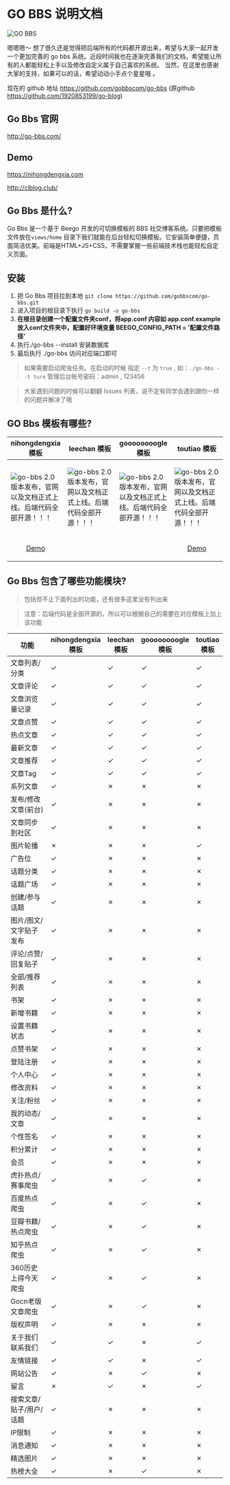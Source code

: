 # GO BBS 说明文档
<img alt="GO BBS" src="http://go-bbs.com/image/logo.png">

嗯嗯嗯～ 想了很久还是觉得把后端所有的代码都开源出来，希望与大家一起开发一个更加完善的 go bbs 系统。近段时间我也在逐渐完善我们的文档，希望能让所有的人都能轻松上手以及修改自定义属于自己喜欢的系统。
当然，在这里也感谢大家的支持，如果可以的话，希望动动小手点个星星哦 。

现在的 github 地址 https://github.com/gobbscom/go-bbs (原github https://github.com/1920853199/go-blog)

## Go Bbs 官网
http://go-bbs.com/

## Demo
https://nihongdengxia.com

http://clblog.club/

## Go Bbs 是什么?
Go Bbs 是一个基于 Beego 开发的可切换模板的 BBS 社交博客系统。只要把模板文件放在`views/home` 目录下我们就能在后台轻松切换模板。它安装简单便捷，页面简洁优美。前端是HTML+JS+CSS，不需要掌握一些前端技术栈也能轻松自定义页面。

## 安装
1.  把 Go Bbs 项目拉到本地 `git clone https://github.com/gobbscom/go-bbs.git`
2.  进入项目的根目录下执行 `go build -o go-bbs`
3.  **在根目录创建一个配置文件夹conf，将app.conf 内容如 app.conf.example放入conf文件夹中，配置好环境变量 BEEGO_CONFIG_PATH = '配置文件路径'**
4.  执行./go-bbs --install 安装数据库
5.  最后执行 ./go-bbs 访问对应端口即可

> 如果需要启动爬虫任务。在启动的时候 指定 `--t` 为 `true` , 如：`./go-bbs --t ture`
>  管理后台账号密码：admin , 123456

> 大家遇到问题的时候可以翻翻 Issues 列表，说不定有同学会遇到跟你一样的问题并解决了哦


## GO Bbs 模板有哪些?

<table>

<thead>

<tr>

<th> nihongdengxia 模板 </th>

<th> leechan 模板 </th>

<th> goooooooogle 模板 </th>

<th> toutiao 模板 </th>

</tr>

</thead>

<tbody>

<tr>

<td  style="text-align:left;width: 25%;">


![go-bbs 2.0 版本发布，官网以及文档正式上线。后端代码全部开源！！！](https://cdn.learnku.com/uploads/images/202204/21/43046/Rh56egjbGH.png!large)

</td>

<td  style="text-align:left;width: 25%;">


![go-bbs 2.0 版本发布，官网以及文档正式上线。后端代码全部开源！！！](https://cdn.learnku.com/uploads/images/202204/21/43046/4mcA3Cigzs.png!large)

</td>

<td  style="text-align:left;width: 25%;">


![go-bbs 2.0 版本发布，官网以及文档正式上线。后端代码全部开源！！！](https://cdn.learnku.com/uploads/images/202204/21/43046/oYkci4k4c7.png!large)

</td>

<td  style="text-align:left;width: 25%;">


![go-bbs 2.0 版本发布，官网以及文档正式上线。后端代码全部开源！！！](https://cdn.learnku.com/uploads/images/202204/21/43046/bWaWnzLTs6.png!large)

</td>

</tr>

<tr>

<td  style="text-align:left;width: 25%;text-align: center;">

<a  href="https://nihongdengxia.com/"  target="_blank"  title="霓虹灯下社区">Demo</a>

</td>

<td  style="text-align:left;width: 25%;text-align: center;"></td>

<td  style="text-align:left;width: 25%;text-align: center;"></td>

<td  style="text-align:left;width: 25%;text-align: center;">

<a  href="http://clblog.club/"  target="_blank"  title="陈立个人博客">Demo</a>

</td>

</tr>

</tbody>

</table>

## Go Bbs 包含了哪些功能模块?
> 包括但不止下面列出的功能，还有很多这里没有列出来

> 注意：后端代码是全部开源的，所以可以根据自己的需要在对应模板上加上该功能
<table>

<thead>

<tr>

<th  style="width: 40%;"> 功能 </th>

<th> nihongdengxia 模板 </th>

<th> leechan 模板 </th>

<th> goooooooogle 模板 </th>

<th> toutiao 模板 </th>

</tr>

</thead>

<tbody>

<tr>


<td>文章列表/分类</td>

<td>✓</td>

<td>✓</td>

<td>✓</td>

<td>✓</td>

</tr>

<tr>

<td>文章评论</td>

<td>✓</td>

<td>✓</td>

<td>✓</td>

<td>✓</td>

</tr>

<tr>

<td>文章浏览量记录</td>

<td>✓</td>

<td>✓</td>

<td>✓</td>

<td>✓</td>

</tr>

<tr>

<td>文章点赞</td>

<td>✓</td>

<td>✓</td>

<td>✓</td>

<td>✓</td>

</tr>

<tr>

<td>热点文章</td>

<td>✓</td>

<td>✓</td>

<td>✓</td>

<td>✓</td>

</tr>

<tr>

<td>最新文章</td>

<td>✓</td>

<td>✓</td>

<td>✓</td>

<td>✓</td>

</tr>

<tr>

<td>文章推荐</td>

<td>✓</td>

<td>✓</td>

<td>✓</td>

<td>✓</td>

</tr>

<tr>

<td>文章Tag</td>

<td>✓</td>

<td>✓</td>

<td>✓</td>

<td>✓</td>

</tr>

<tr>

<td>系列文章</td>

<td>✓</td>

<td>✗</td>

<td>✗</td>

<td>✗</td>

</tr>  <tr>

<td>发布/修改文章(前台)</td>

<td>✓</td>

<td>✗</td>

<td>✗</td>

<td>✗</td>

</tr>

<tr>

<td>文章同步到社区</td>

<td>✓</td>

<td>✗</td>

<td>✗</td>

<td>✗</td>

</tr>

<tr>


<td>图片轮播</td>

<td>✗</td>

<td>✗</td>

<td>✗</td>

<td>✓</td>

</tr>

<tr>

<td>广告位</td>

<td>✓</td>

<td>✗</td>

<td>✗</td>

<td>✗</td>

</tr>

<tr>


<td>话题分类</td>

<td>✓</td>

<td>✗</td>

<td>✗</td>

<td>✗</td>

</tr>

<tr>

<td>话题广场</td>

<td>✓</td>

<td>✗</td>

<td>✗</td>

<td>✗</td>

</tr>

<tr>

<td>创建/参与话题</td>

<td>✓</td>

<td>✗</td>

<td>✗</td>

<td>✗</td>

</tr>

<tr>


<td>图片/图文/文字贴子发布</td>

<td>✓</td>

<td>✗</td>

<td>✗</td>

<td>✗</td>

</tr>

<tr>

<td>评论/点赞/回复贴子</td>

<td>✓</td>

<td>✗</td>

<td>✗</td>

<td>✗</td>

</tr>

<tr>

<td>全部/推荐列表</td>

<td>✓</td>

<td>✗</td>

<td>✗</td>

<td>✗</td>

</tr>

<tr>


<td>书架</td>

<td>✓</td>

<td>✗</td>

<td>✗</td>

<td>✗</td>

</tr>

<tr>

<td>新增书籍</td>

<td>✓</td>

<td>✗</td>

<td>✗</td>

<td>✗</td>

</tr>

<tr>

<td>设置书籍状态</td>

<td>✓</td>

<td>✗</td>

<td>✗</td>

<td>✗</td>

</tr>

<tr>

<td>点赞书架</td>

<td>✓</td>

<td>✗</td>

<td>✗</td>



<td>✗</td>

</tr>

<tr>


<td>登陆注册</td>

<td>✓</td>

<td>✗</td>

<td>✗</td>

<td>✗</td>

</tr>

<tr>

<td>个人中心</td>

<td>✓</td>

<td>✗</td>

<td>✗</td>

<td>✗</td>

</tr>

<tr>

<td>修改资料</td>

<td>✓</td>

<td>✗</td>

<td>✗</td>

<td>✗</td>

</tr>

<tr>

<td>关注/粉丝</td>

<td>✓</td>

<td>✗</td>

<td>✗</td>

<td>✗</td>

</tr>

<tr>

<td>我的动态/文章</td>

<td>✓</td>

<td>✗</td>

<td>✗</td>

<td>✗</td>

</tr>

<tr>

<td>个性签名</td>

<td>✓</td>

<td>✗</td>

<td>✗</td>

<td>✗</td>

</tr>

<tr>

<td>积分累计</td>

<td>✓</td>

<td>✗</td>

<td>✗</td>

<td>✗</td>

</tr>

<tr>

<td>会员</td>

<td>✓</td>

<td>✗</td>

<td>✗</td>

<td>✗</td>

</tr>

<tr>


<td>虎扑热点/赛事爬虫</td>

<td>✓</td>

<td>✗</td>

<td>✓</td>

<td>✗</td>

</tr>

<tr>

<td>百度热点爬虫</td>

<td>✓</td>

<td>✗</td>

<td>✓</td>

<td>✗</td>

</tr>

<tr>

<td>豆瓣书籍/热点爬虫</td>

<td>✓</td>

<td>✗</td>

<td>✓</td>

<td>✗</td>

</tr>

<tr>

<td>知乎热点爬虫</td>

<td>✓</td>

<td>✗</td>

<td>✓</td>

<td>✗</td>

</tr>

<tr>

<td>360历史上得今天爬虫</td>

<td>✓</td>

<td>✗</td>

<td>✓</td>

<td>✗</td>

</tr>

<tr>

<td>Gocn老版文章爬虫</td>

<td>✓</td>

<td>✗</td>

<td>✓</td>

<td>✗</td>

</tr>

<tr>


<td>版权声明</td>

<td>✓</td>

<td>✗</td>

<td>✗</td>

<td>✗</td>

</tr>

<tr>

<td>关于我们联系我们</td>

<td>✓</td>

<td>✓</td>

<td>✗</td>

<td>✓</td>

</tr>

<tr>

<td>友情链接</td>

<td>✓</td>

<td>✓</td>

<td>✗</td>

<td>✓</td>

</tr>

<tr>

<td>网站公告</td>

<td>✓</td>

<td>✗</td>

<td>✓</td>

<td>✗</td>

</tr>

<tr>

<td>留言</td>

<td>✗</td>

<td>✓</td>

<td>✗</td>

<td>✓</td>

</tr>

<tr>


<td>搜索文章/贴子/用户/话题</td>

<td>✓</td>

<td>✗</td>

<td>✗</td>

<td>✗</td>

</tr>

<tr>

<td>IP限制</td>

<td>✓</td>

<td>✗</td>

<td>✗</td>

<td>✗</td>

</tr>

<tr>

<td>消息通知</td>

<td>✓</td>

<td>✗</td>

<td>✗</td>

<td>✗</td>

</tr>

<tr>

<td>精选图片</td>

<td>✓</td>

<td>✗</td>

<td>✗</td>

<td>✗</td>

</tr>

<tr>

<td>热榜大全</td>

<td>✓</td>

<td>✗</td>

<td>✓</td>

<td>✗</td>

</tr>

</tbody>

</table>
